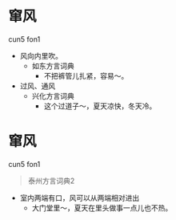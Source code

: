 # 窜风
cun5 fon1
+ 风向内里吹。
  * 如东方言词典
    - 不把裤管儿扎紧，容易～。
+ 过风、通风
  * 兴化方言词典
    - 这个过道子～，夏天凉快，冬天冷。


# 窜风
cun5 fon1
> 泰州方言词典2
- 室内两端有口，风可以从两端相对进出
  - 大门堂里～，夏天在里头做事一点儿也不热。